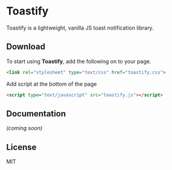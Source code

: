 # Toastify

Toastify is a lightweight, vanilla JS toast notification library.

## Download

To start using **Toastify**, add the following on to your page.

```html
<link rel="stylesheet" type="text/css" href="toastify.css">
```

Add script at the bottom of the page

```html
<script type="text/javascript" src="toastify.js"></script>
```

## Documentation

*(coming soon)*

## License

MIT
